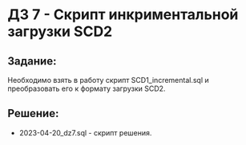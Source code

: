 # ДЗ 7 - Скрипт инкриментальной загрузки SCD2

## Задание:
Необходимо взять в работу скрипт SCD1_incremental.sql и преобразовать его к формату загрузки SCD2.

## Решение:
- 2023-04-20_dz7.sql - скрипт решения.